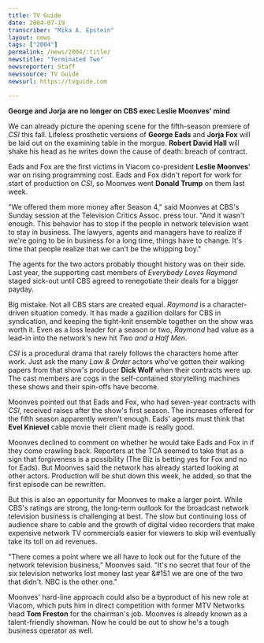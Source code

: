 ```yaml
---
title: TV Guide
date: 2004-07-19
transcriber: "Mika A. Epstein"
layout: news
tags: ["2004"]
permalink: /news/2004/:title/
newstitle: "Terminated Two"
newsreporter: Staff
newssource: TV Guide
newsurl: https://tvguide.com

---
```


**George and Jorja are no longer on CBS exec Leslie Moonves' mind**

We can already picture the opening scene for the fifth-season premiere of *CSI* this fall. Lifeless prosthetic versions of **George Eads** and **Jorja Fox** will be laid out on the examining table in the morgue. **Robert David Hall** will shake his head as he writes down the cause of death: breach of contract.

Eads and Fox are the first victims in Viacom co-president **Leslie Moonves**' war on rising programming cost. Eads and Fox didn't report for work for start of production on *CSI*, so Moonves went **Donald Trump** on them last week.

"We offered them more money after Season 4," said Moonves at CBS's Sunday session at the Television Critics Assoc. press tour. "And it wasn't enough. This behavior has to stop if the people in network television want to stay in business. The lawyers, agents and managers have to realize if we're going to be in business for a long time, things have to change. It's time that people realize that we can't be the whipping boy."

The agents for the two actors probably thought history was on their side. Last year, the supporting cast members of *Everybody Loves Raymond* staged sick-out until CBS agreed to renegotiate their deals for a bigger payday.

Big mistake. Not all CBS stars are created equal. *Raymond* is a character-driven situation comedy. It has made a gazillion dollars for CBS in syndication, and keeping the tight-knit ensemble together on the show was worth it. Even as a loss leader for a season or two, *Raymond* had value as a lead-in into the network's new hit *Two and a Half Men*.

*CSI* is a procedural drama that rarely follows the characters home after work. Just ask the many *Law & Order* actors who've gotten their walking papers from that show's producer **Dick Wolf** when their contracts were up. The cast members are cogs in the self-contained storytelling machines these shows and their spin-offs have become.

Moonves pointed out that Eads and Fox, who had seven-year contracts with *CSI*, received raises after the show's first season. The increases offered for the fifth season apparently weren't enough. Eads' agents must think that **Evel Knievel** cable movie their client made is really good.

Moonves declined to comment on whether he would take Eads and Fox in if they come crawling back. Reporters at the TCA seemed to take that as a sign that forgiveness is a possibility (The Biz is betting yes for Fox and no for Eads). But Moonves said the network has already started looking at other actors. Production will be shut down this week, he added, so that the first episode can be rewritten.

But this is also an opportunity for Moonves to make a larger point. While CBS's ratings are strong, the long-term outlook for the broadcast network television business is challenging at best. The slow but continuing loss of audience share to cable and the growth of digital video recorders that make expensive network TV commercials easier for viewers to skip will eventually take its toll on ad revenues.

"There comes a point where we all have to look out for the future of the network television business," Moonves said. "It's no secret that four of the six television networks lost money last year &#151 we are one of the two that didn't. NBC is the other one."

Moonves' hard-line approach could also be a byproduct of his new role at Viacom, which puts him in direct competition with former MTV Networks head **Tom Freston** for the chairman's job. Moonves is already known as a talent-friendly showman. Now he could be out to show he's a tough business operator as well.
